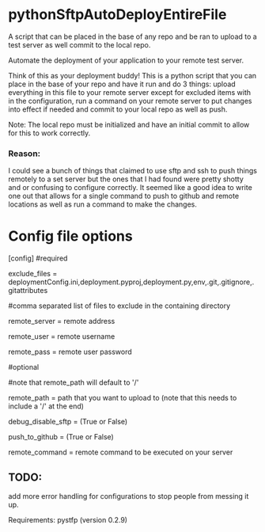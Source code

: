 # pythonSftpAutoDeployEntireFile

A script that can be placed in the base of any repo and be ran to upload to a test server as well commit to the local repo.

Automate the deployment of your application to your remote test server.

Think of this as your deployment buddy! This is a python script that you can place in the base of your repo and have it run and do 3 things: upload everything in this file to your remote server except for excluded items with in the configuration, run a command on your remote server to put changes into effect if needed and commit to your local repo as well as push. 

Note: The local repo must be initialized and have an initial commit to allow for this to work correctly. 

### Reason: 

I could see a bunch of things that claimed to use sftp and ssh to push things remotely to a set server but the ones that I had found were pretty shotty and or confusing to configure correctly. It seemed like a good idea to write one out that allows for a single command to push to github and remote locations as well as run a command to make the changes. 

# Config file options
[config]
#required

exclude_files = deploymentConfig.ini,deployment.pyproj,deployment.py,env,.git,.gitignore,.gitattributes

#comma separated list of files to exclude in the containing directory 

remote_server = remote address
  
remote_user = remote username
  
remote_pass = remote user password
  

#optional

#note that remote_path will default to '/'

remote_path = path that you want to upload to (note that this needs to include a '/' at the end) 
  
debug_disable_sftp = (True or False)

push_to_github = (True or False)

remote_command = remote command to be executed on your server

## TODO: 
add more error handling for configurations to stop people from messing it up. 

Requirements: 
pystfp (version 0.2.9) 
